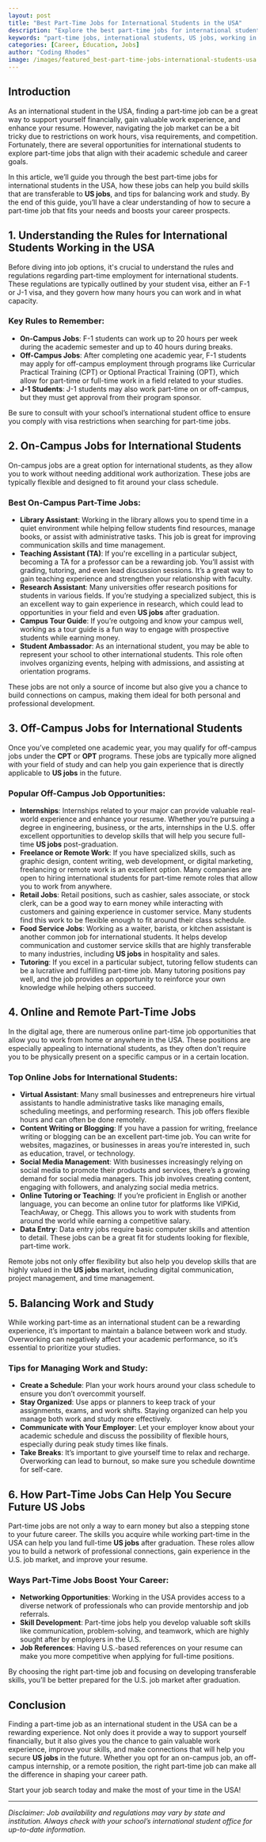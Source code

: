 ```yaml
---
layout: post
title: "Best Part-Time Jobs for International Students in the USA"
description: "Explore the best part-time jobs for international students in the USA and how they can help you gain valuable work experience while contributing to your career goals, including securing future US jobs."
keywords: "part-time jobs, international students, US jobs, working in the USA, student employment"
categories: [Career, Education, Jobs]
author: "Coding Rhodes"
image: /images/featured_best-part-time-jobs-international-students-usa.webp
---
```


## Introduction

As an international student in the USA, finding a part-time job can be a great way to support yourself financially, gain valuable work experience, and enhance your resume. However, navigating the job market can be a bit tricky due to restrictions on work hours, visa requirements, and competition. Fortunately, there are several opportunities for international students to explore part-time jobs that align with their academic schedule and career goals.

In this article, we’ll guide you through the best part-time jobs for international students in the USA, how these jobs can help you build skills that are transferable to **US jobs**, and tips for balancing work and study. By the end of this guide, you’ll have a clear understanding of how to secure a part-time job that fits your needs and boosts your career prospects.

## 1. Understanding the Rules for International Students Working in the USA

Before diving into job options, it's crucial to understand the rules and regulations regarding part-time employment for international students. These regulations are typically outlined by your student visa, either an F-1 or J-1 visa, and they govern how many hours you can work and in what capacity.

### Key Rules to Remember:
- **On-Campus Jobs**: F-1 students can work up to 20 hours per week during the academic semester and up to 40 hours during breaks.
- **Off-Campus Jobs**: After completing one academic year, F-1 students may apply for off-campus employment through programs like Curricular Practical Training (CPT) or Optional Practical Training (OPT), which allow for part-time or full-time work in a field related to your studies.
- **J-1 Students**: J-1 students may also work part-time on or off-campus, but they must get approval from their program sponsor.

Be sure to consult with your school’s international student office to ensure you comply with visa restrictions when searching for part-time jobs.

## 2. On-Campus Jobs for International Students

On-campus jobs are a great option for international students, as they allow you to work without needing additional work authorization. These jobs are typically flexible and designed to fit around your class schedule.

### Best On-Campus Part-Time Jobs:
- **Library Assistant**: Working in the library allows you to spend time in a quiet environment while helping fellow students find resources, manage books, or assist with administrative tasks. This job is great for improving communication skills and time management.
- **Teaching Assistant (TA)**: If you're excelling in a particular subject, becoming a TA for a professor can be a rewarding job. You’ll assist with grading, tutoring, and even lead discussion sessions. It’s a great way to gain teaching experience and strengthen your relationship with faculty.
- **Research Assistant**: Many universities offer research positions for students in various fields. If you’re studying a specialized subject, this is an excellent way to gain experience in research, which could lead to opportunities in your field and even **US jobs** after graduation.
- **Campus Tour Guide**: If you’re outgoing and know your campus well, working as a tour guide is a fun way to engage with prospective students while earning money.
- **Student Ambassador**: As an international student, you may be able to represent your school to other international students. This role often involves organizing events, helping with admissions, and assisting at orientation programs.

These jobs are not only a source of income but also give you a chance to build connections on campus, making them ideal for both personal and professional development.

## 3. Off-Campus Jobs for International Students

Once you’ve completed one academic year, you may qualify for off-campus jobs under the **CPT** or **OPT** programs. These jobs are typically more aligned with your field of study and can help you gain experience that is directly applicable to **US jobs** in the future.

### Popular Off-Campus Job Opportunities:
- **Internships**: Internships related to your major can provide valuable real-world experience and enhance your resume. Whether you’re pursuing a degree in engineering, business, or the arts, internships in the U.S. offer excellent opportunities to develop skills that will help you secure full-time **US jobs** post-graduation.
- **Freelance or Remote Work**: If you have specialized skills, such as graphic design, content writing, web development, or digital marketing, freelancing or remote work is an excellent option. Many companies are open to hiring international students for part-time remote roles that allow you to work from anywhere.
- **Retail Jobs**: Retail positions, such as cashier, sales associate, or stock clerk, can be a good way to earn money while interacting with customers and gaining experience in customer service. Many students find this work to be flexible enough to fit around their class schedule.
- **Food Service Jobs**: Working as a waiter, barista, or kitchen assistant is another common job for international students. It helps develop communication and customer service skills that are highly transferable to many industries, including **US jobs** in hospitality and sales.
- **Tutoring**: If you excel in a particular subject, tutoring fellow students can be a lucrative and fulfilling part-time job. Many tutoring positions pay well, and the job provides an opportunity to reinforce your own knowledge while helping others succeed.

## 4. Online and Remote Part-Time Jobs

In the digital age, there are numerous online part-time job opportunities that allow you to work from home or anywhere in the USA. These positions are especially appealing to international students, as they often don't require you to be physically present on a specific campus or in a certain location.

### Top Online Jobs for International Students:
- **Virtual Assistant**: Many small businesses and entrepreneurs hire virtual assistants to handle administrative tasks like managing emails, scheduling meetings, and performing research. This job offers flexible hours and can often be done remotely.
- **Content Writing or Blogging**: If you have a passion for writing, freelance writing or blogging can be an excellent part-time job. You can write for websites, magazines, or businesses in areas you’re interested in, such as education, travel, or technology.
- **Social Media Management**: With businesses increasingly relying on social media to promote their products and services, there’s a growing demand for social media managers. This job involves creating content, engaging with followers, and analyzing social media metrics.
- **Online Tutoring or Teaching**: If you’re proficient in English or another language, you can become an online tutor for platforms like VIPKid, TeachAway, or Chegg. This allows you to work with students from around the world while earning a competitive salary.
- **Data Entry**: Data entry jobs require basic computer skills and attention to detail. These jobs can be a great fit for students looking for flexible, part-time work.

Remote jobs not only offer flexibility but also help you develop skills that are highly valued in the **US jobs** market, including digital communication, project management, and time management.

## 5. Balancing Work and Study

While working part-time as an international student can be a rewarding experience, it’s important to maintain a balance between work and study. Overworking can negatively affect your academic performance, so it’s essential to prioritize your studies.

### Tips for Managing Work and Study:
- **Create a Schedule**: Plan your work hours around your class schedule to ensure you don’t overcommit yourself.
- **Stay Organized**: Use apps or planners to keep track of your assignments, exams, and work shifts. Staying organized can help you manage both work and study more effectively.
- **Communicate with Your Employer**: Let your employer know about your academic schedule and discuss the possibility of flexible hours, especially during peak study times like finals.
- **Take Breaks**: It’s important to give yourself time to relax and recharge. Overworking can lead to burnout, so make sure you schedule downtime for self-care.

## 6. How Part-Time Jobs Can Help You Secure Future US Jobs

Part-time jobs are not only a way to earn money but also a stepping stone to your future career. The skills you acquire while working part-time in the USA can help you land full-time **US jobs** after graduation. These roles allow you to build a network of professional connections, gain experience in the U.S. job market, and improve your resume.

### Ways Part-Time Jobs Boost Your Career:
- **Networking Opportunities**: Working in the USA provides access to a diverse network of professionals who can provide mentorship and job referrals.
- **Skill Development**: Part-time jobs help you develop valuable soft skills like communication, problem-solving, and teamwork, which are highly sought after by employers in the U.S.
- **Job References**: Having U.S.-based references on your resume can make you more competitive when applying for full-time positions.

By choosing the right part-time job and focusing on developing transferable skills, you’ll be better prepared for the U.S. job market after graduation.

## Conclusion

Finding a part-time job as an international student in the USA can be a rewarding experience. Not only does it provide a way to support yourself financially, but it also gives you the chance to gain valuable work experience, improve your skills, and make connections that will help you secure **US jobs** in the future. Whether you opt for an on-campus job, an off-campus internship, or a remote position, the right part-time job can make all the difference in shaping your career path.

Start your job search today and make the most of your time in the USA!

---

*Disclaimer: Job availability and regulations may vary by state and institution. Always check with your school’s international student office for up-to-date information.*

